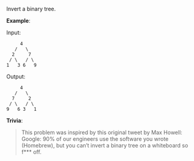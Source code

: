 Invert a binary tree.

**Example**:

Input:
    
         4
       /   \
      2     7
     / \   / \
    1   3 6   9
Output:
    
         4
       /   \
      7     2
     / \   / \
    9   6 3   1
**Trivia**:
> This problem was inspired by this original tweet by Max Howell:
> Google: 90% of our engineers use the software you wrote (Homebrew), but you can’t invert a binary tree on a whiteboard so f*** off.